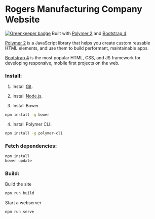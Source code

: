 # Rogers Manufacturing Company Website

[![Greenkeeper badge](https://badges.greenkeeper.io/patkub/rmc1891-site.svg?token=fe3e5dbcdef6c7c373944bf6bcf80927b8abfdf25dbc583e1d3f9fd3d9fb1664&ts=1497896152124)](https://greenkeeper.io/)
Built with [Polymer 2](https://www.polymer-project.org/) and [Bootstrap 4](http://getbootstrap.com/)

[Polymer 2](https://www.polymer-project.org/) is a JavaScript library that helps you create custom reusable HTML elements, and use them to build performant, maintainable apps.

[Bootstrap 4](http://getbootstrap.com/) is the most popular HTML, CSS, and JS framework for developing responsive, mobile first projects on the web.

### Install:

1) Install [Git](https://git-scm.com/downloads).

2) Install [Node.js](https://nodejs.org/en/).

3) Install Bower.

```sh
npm install -g bower
```

4) Install Polymer CLI.

```sh
npm install -g polymer-cli
```

### Fetch dependencies:

```sh
npm install
bower update
```

### Build:

Build the site
```sh
npm run build
```

Start a webserver
```sh
npm run serve
```

